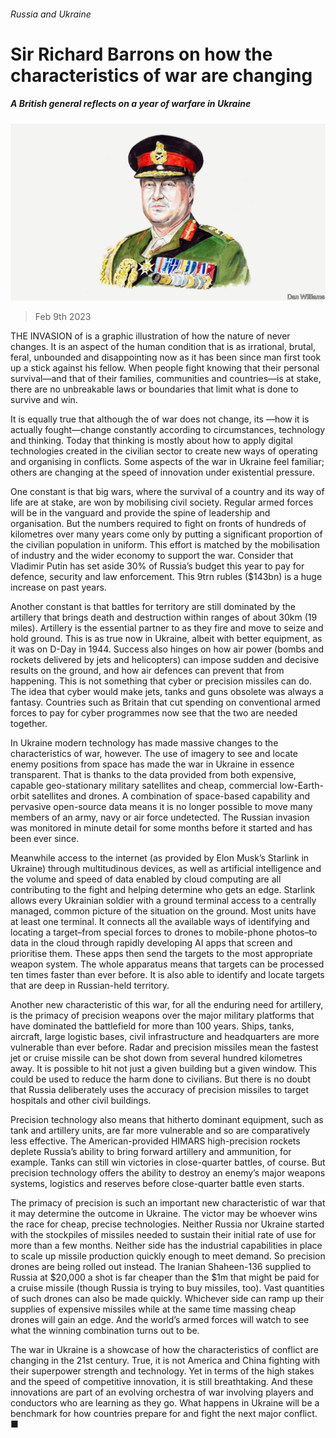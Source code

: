 ###### Russia and Ukraine

# Sir Richard Barrons on how the characteristics of war are changing 

##### A British general reflects on a year of warfare in Ukraine 

![image](images/20230211_BID004.jpg) 

> Feb 9th 2023 

THE INVASION of  is a graphic illustration of how the nature of  never changes. It is an aspect of the human condition that is as irrational, brutal, feral, unbounded and disappointing now as it has been since man first took up a stick against his fellow. When people fight knowing that their personal survival—and that of their families, communities and countries—is at stake, there are no unbreakable laws or boundaries that limit what is done to survive and win.

It is equally true that although the of war does not change, its —how it is actually fought—change constantly according to circumstances, technology and thinking. Today that thinking is mostly about how to apply digital technologies created in the civilian sector to create new ways of operating and organising in conflicts. Some aspects of the war in Ukraine feel familiar; others are changing at the speed of innovation under existential pressure.

One constant is that big wars, where the survival of a country and its way of life are at stake, are won by mobilising civil society. Regular armed forces will be in the vanguard and provide the spine of leadership and organisation. But the numbers required to fight on fronts of hundreds of kilometres over many years come only by putting a significant proportion of the civilian population in uniform. This effort is matched by the mobilisation of industry and the wider economy to support the war. Consider that Vladimir Putin has set aside 30% of Russia’s budget this year to pay for defence, security and law enforcement. This 9trn rubles ($143bn) is a huge increase on past years. 

Another constant is that battles for territory are still dominated by the artillery that brings death and destruction within ranges of about 30km (19 miles). Artillery is the essential partner to  as they fire and move to seize and hold ground. This is as true now in Ukraine, albeit with better equipment, as it was on D-Day in 1944. Success also hinges on how air power (bombs and rockets delivered by jets and helicopters) can impose sudden and decisive results on the ground, and how air defences can prevent that from happening. This is not something that cyber or precision missiles can do. The idea that cyber would make jets, tanks and guns obsolete was always a fantasy. Countries such as Britain that cut spending on conventional armed forces to pay for cyber programmes now see that the two are needed together. 

In Ukraine modern technology has made massive changes to the characteristics of war, however. The use of  imagery to see and locate enemy positions from space has made the war in Ukraine in essence transparent. That is thanks to the data provided from both expensive, capable geo-stationary military satellites and cheap, commercial low-Earth-orbit satellites and drones. A combination of space-based capability and pervasive open-source data means it is no longer possible to move many members of an army, navy or air force undetected. The Russian invasion was monitored in minute detail for some months before it started and has been ever since. 

Meanwhile access to the internet (as provided by Elon Musk’s Starlink in Ukraine) through multitudinous devices, as well as artificial intelligence and the volume and speed of data enabled by cloud computing are all contributing to the fight and helping determine who gets an edge. Starlink allows every Ukrainian soldier with a ground terminal access to a centrally managed, common picture of the situation on the ground. Most units have at least one terminal. It connects all the available ways of identifying and locating a target–from special forces to drones to mobile-phone photos–to data in the cloud through rapidly developing AI apps that screen and prioritise them. These apps then send the targets to the most appropriate weapon system. The whole apparatus means that targets can be processed ten times faster than ever before. It is also able to identify and locate targets that are deep in Russian-held territory.

Another new characteristic of this war, for all the enduring need for artillery, is the primacy of precision weapons over the major military platforms that have dominated the battlefield for more than 100 years. Ships, tanks, aircraft, large logistic bases, civil infrastructure and headquarters are more vulnerable than ever before. Radar and precision missiles mean the fastest jet or cruise missile can be shot down from several hundred kilometres away. It is possible to hit not just a given building but a given window. This could be used to reduce the harm done to civilians. But there is no doubt that Russia deliberately uses the accuracy of precision missiles to target hospitals and other civil buildings.

Precision technology also means that hitherto dominant equipment, such as tank and artillery units, are far more vulnerable and so are comparatively less effective. The American-provided HIMARS high-precision rockets deplete Russia’s ability to bring forward artillery and ammunition, for example. Tanks can still win victories in close-quarter battles, of course. But precision technology offers the ability to destroy an enemy’s major weapons systems, logistics and reserves before close-quarter battle even starts. 

The primacy of precision is such an important new characteristic of war that it may determine the outcome in Ukraine. The victor may be whoever wins the race for cheap, precise technologies. Neither Russia nor Ukraine started with the stockpiles of missiles needed to sustain their initial rate of use for more than a few months. Neither side has the industrial capabilities in place to scale up missile production quickly enough to meet demand. So precision drones are being rolled out instead. The Iranian Shaheen-136 supplied to Russia at $20,000 a shot is far cheaper than the $1m that might be paid for a cruise missile (though Russia is trying to buy missiles, too). Vast quantities of such drones can also be made quickly. Whichever side can ramp up their supplies of expensive missiles while at the same time massing cheap drones will gain an edge. And the world’s armed forces will watch to see what the winning combination turns out to be.

The war in Ukraine is a showcase of how the characteristics of conflict are changing in the 21st century. True, it is not America and China fighting with their superpower strength and technology. Yet in terms of the high stakes and the speed of competitive innovation, it is still breathtaking. And these innovations are part of an evolving orchestra of war involving players and conductors who are learning as they go. What happens in Ukraine will be a benchmark for how countries prepare for and fight the next major conflict. ■


